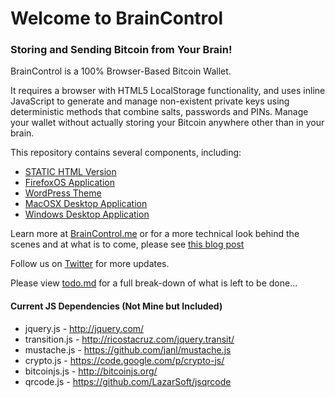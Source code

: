 # Welcome to BrainControl
### Storing and Sending Bitcoin from Your Brain!

BrainControl is a 100% Browser-Based Bitcoin Wallet.

It requires a browser with HTML5 LocalStorage functionality, and uses inline
JavaScript to generate and manage non-existent private keys using deterministic
methods that combine salts, passwords and PINs. Manage your wallet without
actually storing your Bitcoin anywhere other than in your brain.

This repository contains several components, including:

* [STATIC HTML Version](https://github.com/msmalley/BrainControl/tree/master/html/)
* [FirefoxOS Application](https://github.com/msmalley/BrainControl/tree/master/bc-firefox/)
* [WordPress Theme](https://github.com/msmalley/BrainControl/tree/master/bc-wordpress)
* [MacOSX Desktop Application](https://github.com/msmalley/BrainControl/tree/master/bc-macosx/)
* [Windows Desktop Application](https://github.com/msmalley/BrainControl/tree/master/bc-windows/)

Learn more at [BrainControl.me](http://braincontrol.me) or for a more technical
look behind the scenes and at what is to come, please see [this blog post](http://betanomics.asia/blog/store-and-send-bitcoin-directly-from-your-brain-using-braincontrol)

Follow us on [Twitter](http://twitter.com/braincontrolme) for more updates.

Please view [todo.md](https://github.com/msmalley/BrainControl/todo.md) for a full break-down of what is left to be done...

#### Current JS Dependencies (Not Mine but Included)

* jquery.js - http://jquery.com/
* transition.js - http://ricostacruz.com/jquery.transit/
* mustache.js - https://github.com/janl/mustache.js
* crypto.js - https://code.google.com/p/crypto-js/
* bitcoinjs.js - http://bitcoinjs.org/
* qrcode.js - https://github.com/LazarSoft/jsqrcode
